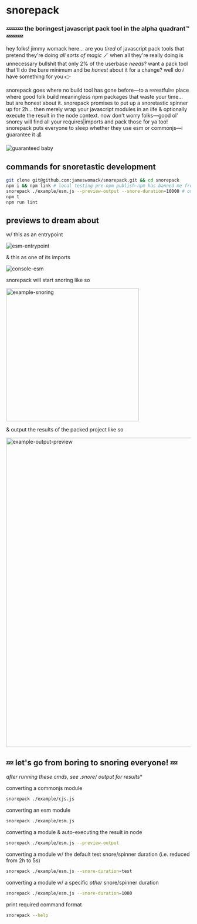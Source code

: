 # snorepack

### 💤💤💤 the boringest javascript pack tool in the alpha quadrant™ 💤💤💤

hey folks! jimmy womack here...
are you *tired* of javascript pack tools that pretend they're doing *all sorts of magic* 🪄 when all they're really doing is unnecessary bullshit that only 2% of the userbase *needs*? want a pack tool that'll do the bare minimum and be *honest* about it for a change? well do *i* have something for you 👉

snorepack goes where no build tool has gone before—to a 💤restful💤 place where good folk build meaningless npm packages that waste your time... but are honest about it. snorepack promises to put up a snoretastic spinner up for 2h... then merely wrap your javascript modules in an iife & optionally execute the result in the node context. now don't worry folks—good ol' snorey will find all your requires|imports and pack those for ya too! snorepack puts everyone to sleep whether they use esm or commonjs—i guarantee it 💰

![guaranteed baby](https://y.yarn.co/3ca10c82-623f-4ec6-8204-bc1a56dc1caf_text.gif)

## commands for snoretastic development

```sh
git clone git@github.com:jameswomack/snorepack.git && cd snorepack
npm i && npm link # local testing pre-npm publish—npm has banned me from the bldg for building packages like this
snorepack ./example/esm.js --preview-output --snore-duration=10000 # override default 2h snore duration
npm t
npm run lint
```

## previews to dream about

w/ this as an entrypoint

![esm-entrypoint](https://user-images.githubusercontent.com/77849/149054899-0c461442-148d-447a-ba60-96126432ed77.png)

& this as one of its imports

![console-esm](https://user-images.githubusercontent.com/77849/149054898-df5ba065-8513-4c88-9711-39b5ef044ec4.png)

snorepack will start snoring like so

<img width="362" alt="example-snoring" src="https://user-images.githubusercontent.com/77849/149054892-65ade3ac-381b-475b-ad88-1627957fda83.png">

& output the results of the packed project like so

<img width="842" alt="example-output-preview" src="https://user-images.githubusercontent.com/77849/149054896-6378b6f8-d361-48f1-b4d1-c5bc5bf8f79e.png">


## 💤 let's go from boring to snoring everyone! 💤

**after running these cmds, see .snore/* output for results**

converting a commonjs module
```sh
snorepack ./example/cjs.js
```

converting an esm module
```sh
snorepack ./example/esm.js
```

converting a module & auto-executing the result in node
```sh
snorepack ./example/esm.js --preview-output
```

converting a module w/ the default test snore/spinner duration (i.e. reduced from 2h to 5s)
```sh
snorepack ./example/esm.js --snore-duration=test
```

converting a module w/ a specific *other* snore/spinner duration
```sh
snorepack ./example/esm.js --snore-duration=1000
```

print required command format
```sh
snorepack --help
```
